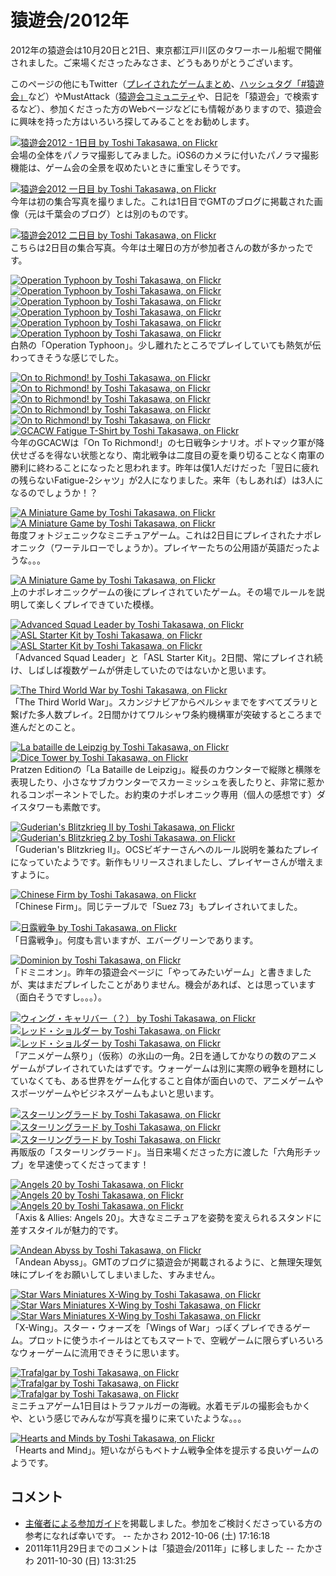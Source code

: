 # 猿遊会/2012年

2012年の猿遊会は10月20日と21日、東京都江戸川区のタワーホール船堀で開催されました。ご来場くださったみなさま、どうもありがとうございます。

このページの他にもTwitter（[プレイされたゲームまとめ](http://togetter.com/li/396944)、[ハッシュタグ「#猿遊会」](http://twitter.com/i/#!/search/realtime/%23%E7%8C%BF%E9%81%8A%E4%BC%9A)など）やMustAttack（[猿遊会コミュニティ](http://www.mustattack.com/?m=pc&a=page_c_home&target_c_commu_id=148)や、日記を「猿遊会」で検索するなど）、参加くださった方のWebページなどにも情報がありますので、猿遊会に興味を持った方はいろいろ探してみることをお勧めします。

[![猿遊会2012 - 1日目 by Toshi Takasawa, on Flickr](http://farm9.staticflickr.com/8189/8119240090_c4ed19d332.jpg "猿遊会2012 - 1日目 by Toshi Takasawa, on Flickr")](http://www.flickr.com/photos/22264692@N00/8119240090/)  
会場の全体をパノラマ撮影してみました。iOS6のカメラに付いたパノラマ撮影機能は、ゲーム会の全景を収めたいときに重宝しそうです。

[![猿遊会2012 一日目 by Toshi Takasawa, on Flickr](http://farm9.staticflickr.com/8336/8105484975_d2a4203987_n.jpg "猿遊会2012 一日目 by Toshi Takasawa, on Flickr")](http://www.flickr.com/photos/22264692@N00/8105484975/)  
今年は初の集合写真を撮りました。これは1日目でGMTのブログに掲載された画像（元は千葉会のブログ）とは別のものです。

[![猿遊会2012 二日目 by Toshi Takasawa, on Flickr](http://farm9.staticflickr.com/8334/8112214408_d3f3828cd1_n.jpg "猿遊会2012 二日目 by Toshi Takasawa, on Flickr")](http://www.flickr.com/photos/22264692@N00/8112214408/)  
こちらは2日目の集合写真。今年は土曜日の方が参加者さんの数が多かったです。

[![Operation Typhoon by Toshi Takasawa, on Flickr](http://farm9.staticflickr.com/8191/8112200145_23b4bc4111_t.jpg "Operation Typhoon by Toshi Takasawa, on Flickr")](http://www.flickr.com/photos/22264692@N00/8112200145/)  [![Operation Typhoon by Toshi Takasawa, on Flickr](http://farm9.staticflickr.com/8333/8112199943_c2653cff49_t.jpg "Operation Typhoon by Toshi Takasawa, on Flickr")](http://www.flickr.com/photos/22264692@N00/8112199943/)  [![Operation Typhoon by Toshi Takasawa, on Flickr](http://farm9.staticflickr.com/8468/8112208990_aa60ffe84a_t.jpg "Operation Typhoon by Toshi Takasawa, on Flickr")](http://www.flickr.com/photos/22264692@N00/8112208990/)  [![Operation Typhoon by Toshi Takasawa, on Flickr](http://farm9.staticflickr.com/8056/8112199383_dbe6062d4b_t.jpg "Operation Typhoon by Toshi Takasawa, on Flickr")](http://www.flickr.com/photos/22264692@N00/8112199383/)  [![Operation Typhoon by Toshi Takasawa, on Flickr](http://farm9.staticflickr.com/8328/8112199179_d387ffefd4_t.jpg "Operation Typhoon by Toshi Takasawa, on Flickr")](http://www.flickr.com/photos/22264692@N00/8112199179/)  [![Operation Typhoon by Toshi Takasawa, on Flickr](http://farm9.staticflickr.com/8183/8105493916_7d0ff69576_t.jpg "Operation Typhoon by Toshi Takasawa, on Flickr")](http://www.flickr.com/photos/22264692@N00/8105493916/)  
白熱の「Operation Typhoon」。少し離れたところでプレイしていても熱気が伝わってきそうな感じでした。

[![On to Richmond! by Toshi Takasawa, on Flickr](http://farm9.staticflickr.com/8054/8112207523_fa1590d910_t.jpg "On to Richmond! by Toshi Takasawa, on Flickr")](http://www.flickr.com/photos/22264692@N00/8112207523/)  [![On to Richmond! by Toshi Takasawa, on Flickr](http://farm9.staticflickr.com/8043/8112216294_24c084a568_t.jpg "On to Richmond! by Toshi Takasawa, on Flickr")](http://www.flickr.com/photos/22264692@N00/8112216294/)  [![On to Richmond! by Toshi Takasawa, on Flickr](http://farm9.staticflickr.com/8046/8112204229_d18b6b1794_t.jpg "On to Richmond! by Toshi Takasawa, on Flickr")](http://www.flickr.com/photos/22264692@N00/8112204229/)  [![On to Richmond! by Toshi Takasawa, on Flickr](http://farm9.staticflickr.com/8469/8112211222_11c9937de1_t.jpg "On to Richmond! by Toshi Takasawa, on Flickr")](http://www.flickr.com/photos/22264692@N00/8112211222/)  [![On to Richmond! by Toshi Takasawa, on Flickr](http://farm9.staticflickr.com/8329/8112200935_fb3789108f_t.jpg "On to Richmond! by Toshi Takasawa, on Flickr")](http://www.flickr.com/photos/22264692@N00/8112200935/)  [![GCACW Fatigue T-Shirt by Toshi Takasawa, on Flickr](http://farm9.staticflickr.com/8473/8112206223_578e06f741_t.jpg "GCACW Fatigue T-Shirt by Toshi Takasawa, on Flickr")](http://www.flickr.com/photos/22264692@N00/8112206223/)  
今年のGCACWは「On To Richmond!」の七日戦争シナリオ。ポトマック軍が降伏せざるを得ない状態となり、南北戦争は二度目の夏を乗り切ることなく南軍の勝利に終わることになったと思われます。昨年は僕1人だけだった「翌日に疲れの残らないFatigue-2シャツ」が2人になりました。来年（もしあれば）は3人になるのでしょうか！？

[![A Miniature Game by Toshi Takasawa, on Flickr](http://farm9.staticflickr.com/8190/8112212888_ce0d3e6fa3_t.jpg "A Miniature Game by Toshi Takasawa, on Flickr")](http://www.flickr.com/photos/22264692@N00/8112212888/)  [![A Miniature Game by Toshi Takasawa, on Flickr](http://farm9.staticflickr.com/8047/8112211740_0160f8c83d_t.jpg "A Miniature Game by Toshi Takasawa, on Flickr")](http://www.flickr.com/photos/22264692@N00/8112211740/)  
毎度フォトジェニックなミニチュアゲーム。これは2日目にプレイされたナポレオニック（ワーテルローでしょうか）。プレイヤーたちの公用語が英語だったような。。。

[![A Miniature Game by Toshi Takasawa, on Flickr](http://farm9.staticflickr.com/8044/8112215132_8313935a44_t.jpg "A Miniature Game by Toshi Takasawa, on Flickr")](http://www.flickr.com/photos/22264692@N00/8112215132/)  
上のナポレオニックゲームの後にプレイされていたゲーム。その場でルールを説明して楽しくプレイできていた模様。

[![Advanced Squad Leader by Toshi Takasawa, on Flickr](http://farm9.staticflickr.com/8331/8112214874_870b7e553c_t.jpg "Advanced Squad Leader by Toshi Takasawa, on Flickr")](http://www.flickr.com/photos/22264692@N00/8112214874/)  [![ASL Starter Kit by Toshi Takasawa, on Flickr](http://farm9.staticflickr.com/8476/8112203277_815847952f_t.jpg "ASL Starter Kit by Toshi Takasawa, on Flickr")](http://www.flickr.com/photos/22264692@N00/8112203277/)  [![ASL Starter Kit by Toshi Takasawa, on Flickr](http://farm9.staticflickr.com/8465/8112207958_7f6f9202ac_t.jpg "ASL Starter Kit by Toshi Takasawa, on Flickr")](http://www.flickr.com/photos/22264692@N00/8112207958/)  
「Advanced Squad Leader」と「ASL Starter Kit」。2日間、常にプレイされ続け、しばしば複数ゲームが併走していたのではないかと思います。

[![The Third World War by Toshi Takasawa, on Flickr](http://farm9.staticflickr.com/8336/8112197961_c58d0a3f90_t.jpg "The Third World War by Toshi Takasawa, on Flickr")](http://www.flickr.com/photos/22264692@N00/8112197961/)  
「The Third World War」。スカンジナビアからペルシャまでをすべてズラリと繋げた多人数プレイ。2日間かけてワルシャワ条約機構軍が突破するところまで進んだとのこと。

[![La bataille de Leipzig by Toshi Takasawa, on Flickr](http://farm9.staticflickr.com/8187/8112208172_0a81d0fd80_t.jpg "La bataille de Leipzig by Toshi Takasawa, on Flickr")](http://www.flickr.com/photos/22264692@N00/8112208172/)  [![Dice Tower by Toshi Takasawa, on Flickr](http://farm9.staticflickr.com/8048/8112198901_4d5087e2cb_t.jpg "Dice Tower by Toshi Takasawa, on Flickr")](http://www.flickr.com/photos/22264692@N00/8112198901/)  
Pratzen Editionの「La Bataille de Leipzig」。縦長のカウンターで縦隊と横隊を表現したり、小さなサブカウンターでスカーミッシュを表したりと、非常に惹かれるコンポーネントでした。お約束のナポレオニック専用（個人の感想です）ダイスタワーも素敵です。

[![Guderian's Blitzkrieg II by Toshi Takasawa, on Flickr](http://farm9.staticflickr.com/8329/8112198295_59e0f4d5e0_t.jpg "Guderian's Blitzkrieg II by Toshi Takasawa, on Flickr")](http://www.flickr.com/photos/22264692@N00/8112198295/)  [![Guderian's Blitzkrieg 2 by Toshi Takasawa, on Flickr](http://farm9.staticflickr.com/8465/8105501658_36d3a51921_t.jpg "Guderian's Blitzkrieg 2 by Toshi Takasawa, on Flickr")](http://www.flickr.com/photos/22264692@N00/8105501658/)  
「Guderian's Blitzkrieg II」。OCSビギナーさんへのルール説明を兼ねたプレイになっていたようです。新作もリリースされましたし、プレイヤーさんが増えますように。

[![Chinese Firm by Toshi Takasawa, on Flickr](http://farm9.staticflickr.com/8476/8105486235_caec9580f8_t.jpg "Chinese Firm by Toshi Takasawa, on Flickr")](http://www.flickr.com/photos/22264692@N00/8105486235/)  
「Chinese Firm」。同じテーブルで「Suez 73」もプレイされいてました。

[![日露戦争 by Toshi Takasawa, on Flickr](http://farm9.staticflickr.com/8048/8112202553_7da1a20f1b_t.jpg "日露戦争 by Toshi Takasawa, on Flickr")](http://www.flickr.com/photos/22264692@N00/8112202553/)  
「日露戦争」。何度も言いますが、エバーグリーンであります。

[![Dominion by Toshi Takasawa, on Flickr](http://farm9.staticflickr.com/8043/8112214654_8c692aedbf_t.jpg "Dominion by Toshi Takasawa, on Flickr")](http://www.flickr.com/photos/22264692@N00/8112214654/)  
「ドミニオン」。昨年の猿遊会ページに「やってみたいゲーム」と書きましたが、実はまだプレイしたことがありません。機会があれば、とは思っています（面白そうですし。。。）。

[![ウィング・キャリバー（？） by Toshi Takasawa, on Flickr](http://farm9.staticflickr.com/8466/8112213328_560e1eb3a9_t.jpg "ウィング・キャリバー（？） by Toshi Takasawa, on Flickr")](http://www.flickr.com/photos/22264692@N00/8112213328/)  [![レッド・ショルダー by Toshi Takasawa, on Flickr](http://farm9.staticflickr.com/8332/8105485909_93f2623513_t.jpg "レッド・ショルダー by Toshi Takasawa, on Flickr")](http://www.flickr.com/photos/22264692@N00/8105485909/)  [![レッド・ショルダー by Toshi Takasawa, on Flickr](http://farm9.staticflickr.com/8464/8105485655_83e379c7fd_t.jpg "レッド・ショルダー by Toshi Takasawa, on Flickr")](http://www.flickr.com/photos/22264692@N00/8105485655/)  
「アニメゲーム祭り」（仮称）の氷山の一角。2日を通してかなりの数のアニメゲームがプレイされていたはずです。ウォーゲームは別に実際の戦争を題材にしていなくても、ある世界をゲーム化すること自体が面白いので、アニメゲームやスポーツゲームやビジネスゲームもよいと思います。

[![スターリングラード by Toshi Takasawa, on Flickr](http://farm9.staticflickr.com/8194/8112203723_70241616ce_t.jpg "スターリングラード by Toshi Takasawa, on Flickr")](http://www.flickr.com/photos/22264692@N00/8112203723/)  [![スターリングラード by Toshi Takasawa, on Flickr](http://farm9.staticflickr.com/8045/8112217236_a58b1126b0_t.jpg "スターリングラード by Toshi Takasawa, on Flickr")](http://www.flickr.com/photos/22264692@N00/8112217236/)  [![スターリングラード by Toshi Takasawa, on Flickr](http://farm9.staticflickr.com/8325/8112217050_65b8418515_t.jpg "スターリングラード by Toshi Takasawa, on Flickr")](http://www.flickr.com/photos/22264692@N00/8112217050/)  
再販版の「スターリングラード」。当日来場くださった方に渡した「六角形チップ」を早速使ってくださってます！

[![Angels 20 by Toshi Takasawa, on Flickr](http://farm9.staticflickr.com/8465/8105499468_c925f2ffca_t.jpg "Angels 20 by Toshi Takasawa, on Flickr")](http://www.flickr.com/photos/22264692@N00/8105499468/)  [![Angels 20 by Toshi Takasawa, on Flickr](http://farm9.staticflickr.com/8050/8105484199_23878238bd_t.jpg "Angels 20 by Toshi Takasawa, on Flickr")](http://www.flickr.com/photos/22264692@N00/8105484199/)  [![Angels 20 by Toshi Takasawa, on Flickr](http://farm9.staticflickr.com/8054/8105498794_ba5c05fb97_t.jpg "Angels 20 by Toshi Takasawa, on Flickr")](http://www.flickr.com/photos/22264692@N00/8105498794/)  
「Axis & Allies: Angels 20」。大きなミニチュアを姿勢を変えられるスタンドに差すスタイルが魅力的です。

[![Andean Abyss by Toshi Takasawa, on Flickr](http://farm9.staticflickr.com/8047/8105498446_1a6af521bc_t.jpg "Andean Abyss by Toshi Takasawa, on Flickr")](http://www.flickr.com/photos/22264692@N00/8105498446/)  
「Andean Abyss」。GMTのブログに猿遊会が掲載されるように、と無理矢理気味にプレイをお願いしてしまいました、すみません。

[![Star Wars Miniatures X-Wing by Toshi Takasawa, on Flickr](http://farm9.staticflickr.com/8335/8105483005_5073fa70f3_t.jpg "Star Wars Miniatures X-Wing by Toshi Takasawa, on Flickr")](http://www.flickr.com/photos/22264692@N00/8105483005/)  [![Star Wars Miniatures X-Wing by Toshi Takasawa, on Flickr](http://farm9.staticflickr.com/8469/8105481665_1c6822e40b_t.jpg "Star Wars Miniatures X-Wing by Toshi Takasawa, on Flickr")](http://www.flickr.com/photos/22264692@N00/8105481665/)  [![Star Wars Miniatures X-Wing by Toshi Takasawa, on Flickr](http://farm9.staticflickr.com/8328/8105493266_1bc430bb23_t.jpg "Star Wars Miniatures X-Wing by Toshi Takasawa, on Flickr")](http://www.flickr.com/photos/22264692@N00/8105493266/)  
「X-Wing」。スター・ウォーズを「Wings of War」っぽくプレイできるゲーム。プロットに使うホイールはとてもスマートで、空戦ゲームに限らずいろいろなウォーゲームに流用できそうに思います。

[![Trafalgar by Toshi Takasawa, on Flickr](http://farm9.staticflickr.com/8475/8105496110_a3ab16246e_t.jpg "Trafalgar by Toshi Takasawa, on Flickr")](http://www.flickr.com/photos/22264692@N00/8105496110/)  [![Trafalgar by Toshi Takasawa, on Flickr](http://farm9.staticflickr.com/8472/8105480877_c1cb342633_t.jpg "Trafalgar by Toshi Takasawa, on Flickr")](http://www.flickr.com/photos/22264692@N00/8105480877/)  [![Trafalgar by Toshi Takasawa, on Flickr](http://farm9.staticflickr.com/8330/8105495426_86f34d2dbc_t.jpg "Trafalgar by Toshi Takasawa, on Flickr")](http://www.flickr.com/photos/22264692@N00/8105495426/)  
ミニチュアゲーム1日目はトラファルガーの海戦。水着モデルの撮影会もかくや、という感じでみんなが写真を撮りに来ていたような。。。

[![Hearts and Minds by Toshi Takasawa, on Flickr](http://farm9.staticflickr.com/8043/8105495012_e9b74eb15e_t.jpg "Hearts and Minds by Toshi Takasawa, on Flickr")](http://www.flickr.com/photos/22264692@N00/8105495012/)  
「Hearts and Mind」。短いながらもベトナム戦争全体を提示する良いゲームのようです。

## コメント

-   [主催者による参加ガイド](http://gameape.exblog.jp/18991359/)を掲載しました。参加をご検討くださっている方の参考になれば幸いです。 --  たかさわ  2012-10-06 (土) 17:16:18
-   2011年11月29日までのコメントは「猿遊会/2011年」に移しました --  たかさわ  2011-10-30 (日) 13:31:25
